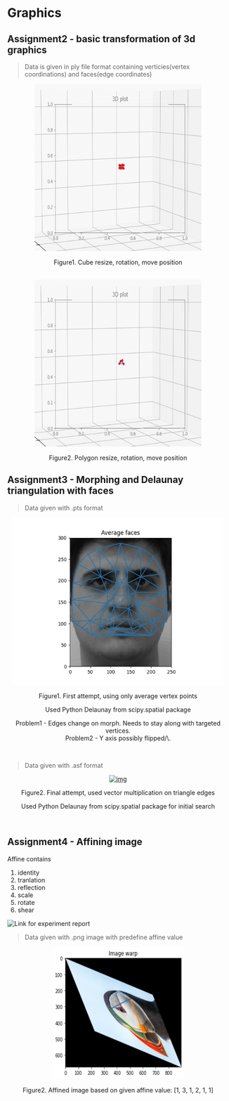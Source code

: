 # Graphics

## Assignment2 - basic transformation of 3d graphics


> Data is given in ply file format containing verticies(vertex coordinations) and faces(edge coordinates)

<div align="center">
   <a href="">
     <img src="img/assignment2/cube.gif" alt="img" width="380" height="380">
   </a>
   <p>Figure1. Cube resize, rotation, move position</p>
   </br>
   <a href="">
     <img src="img/assignment2/polygon.gif" alt="img" width="380" height="380">
   </a>
   <p>Figure2. Polygon resize, rotation, move position</p>
</div>


## Assignment3 - Morphing and Delaunay triangulation with faces


> Data given with .pts format
<div align="center">
   <a href="">
     <img src="output_1.gif" alt="img" width="480" height="380">
   </a>
   <p>Figure1. First attempt, using only average vertex points</p>
   <p>Used Python Delaunay from scipy.spatial package</p>
   <p>
      Problem1 - Edges change on morph. Needs to stay along with targeted vertices.<br>
      Problem2 - Y axis possibly flipped/\.
   </p>
   </br>
</div>

> Data given with .asf format
<div align="center">
   <a href="">
     <img src="img/assignment2/movie.gif" alt="img" width="700" height="500">
   </a>
   <p>Figure2. Final attempt, used vector multiplication on triangle edges</p>
   <p>Used Python Delaunay from scipy.spatial package for initial search</p>
   </br>
</div>



## Assignment4 - Affining image 

Affine contains

1. identity
2. tranlation
3. reflection
4. scale
5. rotate
6. shear

![Link for experiment report](https://github.com/MarcoBackman/Graphics/blob/main/Assignment4/Assignment4.ipynb)

> Data given with .png image with predefine affine value


<div align="center">
   <a href="">
     <img src="img/assignment2/affine2.png" alt="img" width="300" height="300">
   </a>
   <p>Figure2. Affined image based on given affine value: [1, 3, 1, 2, 1, 1] </p>
   </br>
</div>
